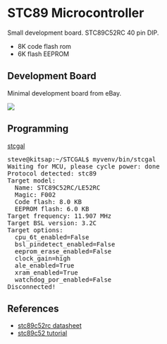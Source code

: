 # STC89 Microcontroller

Small development board. STC89C52RC 40 pin DIP.

* 8K code flash rom
* 6K flash EEPROM

## Development Board

Minimal development board from eBay.

<img src="stc89_board.jpg">

## Programming

<a href="https://github.com/grigorig/stcgal">stcgal</a>

<pre>
steve@kitsap:~/STCGAL$ myvenv/bin/stcgal 
Waiting for MCU, please cycle power: done
Protocol detected: stc89
Target model:
  Name: STC89C52RC/LE52RC
  Magic: F002
  Code flash: 8.0 KB
  EEPROM flash: 6.0 KB
Target frequency: 11.907 MHz
Target BSL version: 3.2C
Target options:
  cpu_6t_enabled=False
  bsl_pindetect_enabled=False
  eeprom_erase_enabled=False
  clock_gain=high
  ale_enabled=True
  xram_enabled=True
  watchdog_por_enabled=False
Disconnected!
</pre>

## References

* [stc89c52rc datasheet](https://www.stcmicro.com/datasheet/STC89C51RC-en.pdf)
* [stc89c52 tutorial](https://www.reidemeister.com/?p=395)
